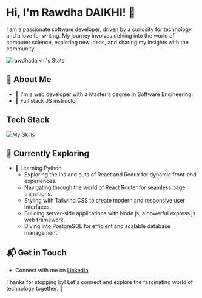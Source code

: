 # Hi, I'm Rawdha DAIKHI! 👋

I am a passionate software developer, driven by a curiosity for technology and a love for writing. My journey involves delving into the world of computer science, exploring new ideas, and sharing my insights with the community.

![rawdhadaikhi's Stats](https://github-readme-stats.vercel.app/api?username=rawdhadaikhi&theme=vue-dark&show_icons=true&hide_border=true&count_private=true)
## 🚀 About Me

- 🔭 I'm a web developer with a Master's degree in Software Engineering.
- 📝 Full stack JS instructor 


## Tech Stack
[![My Skills](https://skillicons.dev/icons?i=js,html,css,react,nodejs,expressjs,postgres,py,docker,ts,git)](https://skillicons.dev)

## 🌱 Currently Exploring

- 🚀 Learning Python
  - Exploring the ins and outs of React and Redux for dynamic front-end experiences.
  - Navigating through the world of React Router for seamless page transitions.
  - Styling with Tailwind CSS to create modern and responsive user interfaces.
  - Building server-side applications with Node js, a powerful express js  web framework.
  - Diving into PostgreSQL for efficient and scalable database management.


## 📬 Get in Touch

- Connect with me on [LinkedIn](https://www.linkedin.com/in/rawdha-daikhi/)

Thanks for stopping by! Let's connect and explore the fascinating world of technology together. 🚀



<!--
**rawdhadaikhi/rawdhadaikhi** is a ✨ _special_ ✨ repository because its `README.md` (this file) appears on your GitHub profile.

Here are some ideas to get you started:

- 🔭 I’m currently working on ...
- 🌱 I’m currently learning ...
- 👯 I’m looking to collaborate on ...
- 🤔 I’m looking for help with ...
- 💬 Ask me about ...
- 📫 How to reach me: ...
- 😄 Pronouns: ...
- ⚡ Fun fact: ...
-->
